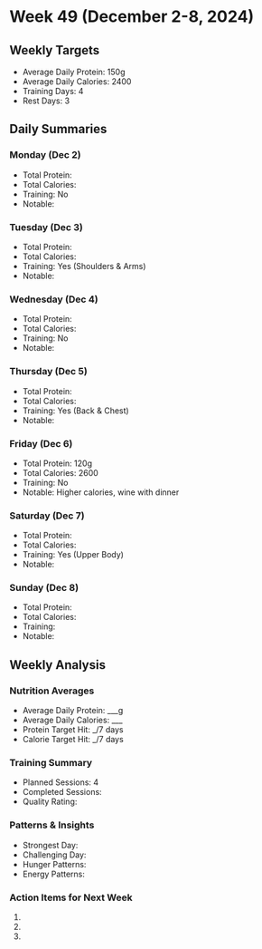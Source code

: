 # Week 49 (December 2-8, 2024)

## Weekly Targets
- Average Daily Protein: 150g
- Average Daily Calories: 2400
- Training Days: 4
- Rest Days: 3

## Daily Summaries

### Monday (Dec 2)
- Total Protein: 
- Total Calories: 
- Training: No
- Notable: 

### Tuesday (Dec 3)
- Total Protein: 
- Total Calories: 
- Training: Yes (Shoulders & Arms)
- Notable: 

### Wednesday (Dec 4)
- Total Protein: 
- Total Calories: 
- Training: No
- Notable: 

### Thursday (Dec 5)
- Total Protein: 
- Total Calories: 
- Training: Yes (Back & Chest)
- Notable: 

### Friday (Dec 6)
- Total Protein: 120g
- Total Calories: 2600
- Training: No
- Notable: Higher calories, wine with dinner

### Saturday (Dec 7)
- Total Protein: 
- Total Calories: 
- Training: Yes (Upper Body)
- Notable: 

### Sunday (Dec 8)
- Total Protein: 
- Total Calories: 
- Training: 
- Notable: 

## Weekly Analysis

### Nutrition Averages
- Average Daily Protein: ___g
- Average Daily Calories: ___
- Protein Target Hit: _/7 days
- Calorie Target Hit: _/7 days

### Training Summary
- Planned Sessions: 4
- Completed Sessions: 
- Quality Rating: 

### Patterns & Insights
- Strongest Day: 
- Challenging Day: 
- Hunger Patterns:
- Energy Patterns:

### Action Items for Next Week
1. 
2. 
3. 
